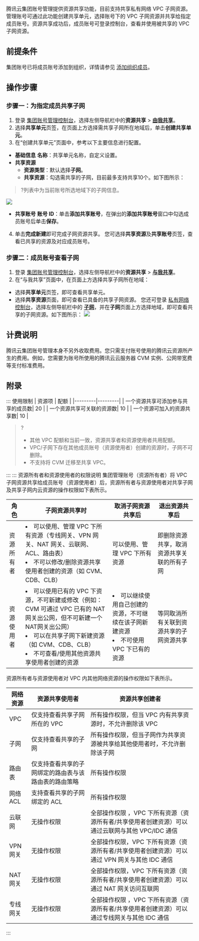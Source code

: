 腾讯云集团账号管理提供资源共享功能，目前支持共享私有网络 VPC 子网资源。管理账号可通过此功能创建共享单元，选择账号下的 VPC 子网资源并共享给指定成员账号。资源共享成功后，成员账号可登录控制台，查看并使用被共享的 VPC 子网资源。

## 前提条件
集团账号已将成员账号添加到组织，详情请参见 [添加组织成员](https://cloud.tencent.com/document/product/850/58721#newMember)。

## 操作步骤
### 步骤一：为指定成员共享子网
1. 登录 [集团账号管理控制台](https://console.cloud.tencent.com/organization/setting)，选择左侧导航栏中的**资源共享** > [**由我共享**](https://console.cloud.tencent.com/organization/share-by)。
2. 选择**共享单元**页签，在页面上方选择需共享子网所在地域后，单击**创建共享单元**。
3. 在“创建共享单元”页面中，参考以下主要信息进行配置。
 - **基础信息**
    **名称**：共享单元名称，自定义设置。
 - **共享资源**
     -  **资源类型**：默认选择**子网**。
     - **共享资源**：勾选需共享的子网，目前最多支持共享10个。如下图所示：
>?列表中为当前账号所选地域下的子网信息。
>
![](https://main.qcloudimg.com/raw/9aa0abaee124eb3da15c67e109b2f3e7.png)
 - **共享账号**
   **账号 ID**：单击**添加共享账号**，在弹出的**添加共享账号**窗口中勾选成员账号后单击**保存**。
4. 单击**完成新建**即可完成子网资源共享。
您可选择**共享资源**及**共享账号**页签，查看已共享的资源及对应成员账号。

### 步骤二：成员账号查看子网
1. 登录 [集团账号管理控制台](https://console.cloud.tencent.com/organization/setting)，选择左侧导航栏中的**资源共享** > **[与我共享](https://console.cloud.tencent.com/organization/share-with)**。
2. 在“与我共享”页面中，在页面上方选择共享子网所在地域：
 - 选择**共享单元**页签，即可查看共享单元。
 - 选择**共享资源**页面，即可查看已具备的共享子网资源。
 您还可登录 [私有网络控制台](https://console.cloud.tencent.com/vpc/vpc)，选择左侧导航栏中的 **[子网](https://console.cloud.tencent.com/vpc/subnet?rid=1)**，并在**子网**页面上方选择地域，即可查看共享的子网资源。如下图所示：
![](https://qcloudimg.tencent-cloud.cn/raw/c0222dace0680051efe7d902c8921da6.png)


## 计费说明
腾讯云集团账号管理本身不另外收取费用。您只需支付账号使用的腾讯云资源所产生的费用。例如，您需要为账号所使用的腾讯云云服务器 CVM 实例、公网带宽费等支付标准费用。

## 附录
<dx-tabs>
::: 使用限制
| 资源项 | 配额 | 
|---------|---------|
| 一个资源共享可添加参与共享的成员数| 20 | 
| 一个资源共享可关联的资源数| 10 | 
| 一个资源可加入的资源共享数| 10 | 

>?
>+ 其他 VPC 配额和当前一致，资源共享者和资源使用者共用配额。
>+ VPC/子网下存在其他成员账号（资源使用者）创建的资源时，子网不可删除。
>+ 不支持将 CVM 迁移至共享 VPC。
>

:::
::: 资源所有者和资源使用者的权限说明
集团管理账号（资源所有者）将 VPC 子网资源共享给成员账号（资源使用者）后，资源所有者与资源使用者对共享子网及共享子网内云资源的操作权限如下表所示。

| 角色 |子网资源共享时 | 取消子网资源共享后|退出资源共享后|
|---------|---------|---------|---------|
| 资源所有者 |<li>可以使用、管理 VPC 下所有资源（专线网关、VPN 网关、NAT 网关、云联网、ACL、路由表） </li><li>不可以修改/删除资源共享使用者创建的资源（如 CVM、CDB、CLB）</li>|可以使用、管理 VPC 下所有资源  |即删除资源共享，取消资源共享关联的所有子网|
| 资源使用者 |<li>可以使用已有的 VPC 下资源，不可新建或修改（例如：CVM 可通过 VPC 已有的 NAT 网关出公网，但不可新建一个NAT网关出公网）</li><li>可以在共享子网下新建资源（如 CVM、CDB、CLB）</li><li>不可查看/使用其他资源共享使用者创建的资源</li>  |<li>可以继续使用自己创建的资源，不可继续在该子网新建资源</li> <li>不可使用 VPC 下已有的资源</li> |等同取消所有关联到资源共享的子网资源共享|

资源所有者与资源使用者对 VPC 内其他网络资源的操作权限如下表所示。


| 网络资源 |资源共享使用者 | 资源共享创建者 |
|---------|---------|---------|
| VPC | 仅支持查看共享子网所在的 VPC |所有操作权限，但当 VPC 内有共享资源时，不允许删除该 VPC |
| 子网 |仅支持查看共享的子网|所有操作权限，但当子网作为共享资源被共享给其他使用者时，不允许删除该子网 |
| 路由表 | 仅支持查看共享的子网绑定的路由表与该路由表的路由策略 |所有操作权限 |
| 网络 ACL |支持查看共享的子网绑定的 ACL  |所有操作权限 |
| 云联网 |无操作权限|全部操作权限 ，VPC 下所有资源（资源所有者/共享使用者创建资源）可以通过云联网与其他 VPC/IDC 通信 |
|VPN 网关 |无操作权限  |全部操作权限，VPC 下所有资源（资源所有者/共享使用者创建资源）可以通过 VPN 网关与其他 IDC 通信|
|NAT 网关 |无操作权限  |全部操作权限，VPC 下所有资源（资源所有者/共享使用者创建资源）可以通过 NAT 网关访问互联网 |
|专线网关 |无操作权限  |全部操作权限 ，VPC 下所有资源（资源所有者/共享使用者创建资源）可以通过专线网关与其他 IDC 通信 |
:::
</dx-tabs>

